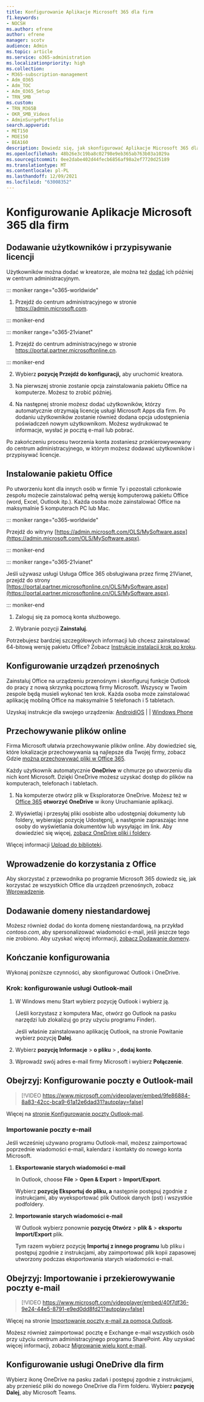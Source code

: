 ```yaml
---
title: Konfigurowanie Aplikacje Microsoft 365 dla firm
f1.keywords:
- NOCSH
ms.author: efrene
author: efrene
manager: scotv
audience: Admin
ms.topic: article
ms.service: o365-administration
ms.localizationpriority: high
ms.collection:
- M365-subscription-management
- Adm_O365
- Adm_TOC
- Adm_O365_Setup
- TRN_SMB
ms.custom:
- TRN_M365B
- OKR_SMB_Videos
- AdminSurgePortfolio
search.appverid:
- MET150
- MOE150
- BEA160
description: Dowiedz się, jak skonfigurować Aplikacje Microsoft 365 dla firm subskrypcji.
ms.openlocfilehash: 48b26e3c19ba8c02798e9eb365ab763b03a1029a
ms.sourcegitcommit: 0ee2dabe402d44fecb6856af98a2ef7720d25189
ms.translationtype: MT
ms.contentlocale: pl-PL
ms.lasthandoff: 12/09/2021
ms.locfileid: "63008352"
---
```

# <a name="set-up-microsoft-365-apps-for-business"></a>Konfigurowanie Aplikacje Microsoft 365 dla firm

## <a name="add-users-and-assign-licenses"></a>Dodawanie użytkowników i przypisywanie licencji

Użytkowników można dodać w kreatorze, ale można też [dodać](../add-users/add-users.md) ich później w centrum administracyjnym.

 ::: moniker range="o365-worldwide"

1. Przejdź do centrum administracyjnego w stronie <a href="https://go.microsoft.com/fwlink/p/?linkid=2024339" target="_blank">https://admin.microsoft.com</a>.

::: moniker-end

::: moniker range="o365-21vianet"

1. Przejdź do centrum administracyjnego w stronie <a href="https://go.microsoft.com/fwlink/p/?linkid=850627" target="_blank">https://portal.partner.microsoftonline.cn</a>.

::: moniker-end 

2. Wybierz **pozycję Przejdź do konfiguracji,** aby uruchomić kreatora.

3. Na pierwszej stronie zostanie opcja zainstalowania pakietu Office na komputerze. Możesz to zrobić później.

3. Na następnej stronie możesz dodać użytkowników, którzy automatycznie otrzymają licencję usługi Microsoft Apps dla firm. Po dodaniu użytkowników zostanie również dodana opcja udostępnienia poświadczeń nowym użytkownikom. Możesz wydrukować te informacje, wysłać je pocztą e-mail lub pobrać.

 Po zakończeniu procesu tworzenia konta zostaniesz przekierowywowany do centrum administracyjnego, w którym możesz dodawać użytkowników i przypisywać licencje. 

## <a name="install-office"></a>Instalowanie pakietu Office

Po utworzeniu kont dla innych osób w firmie Ty i pozostali członkowie zespołu możecie zainstalować pełną wersję komputerową pakietu Office (word, Excel, Outlook itp.). Każda osoba może zainstalować Office na maksymalnie 5 komputerach PC lub Mac.
  
::: moniker range="o365-worldwide"

Przejdź do witryny [https://admin.microsoft.com/OLS/MySoftware.aspx](https://admin.microsoft.com/OLS/MySoftware.aspx).

::: moniker-end

::: moniker range="o365-21vianet"

Jeśli używasz usługi Usługa Office 365 obsługiwana przez firmę 21Vianet, przejdź do strony [https://portal.partner.microsoftonline.cn/OLS/MySoftware.aspx](https://portal.partner.microsoftonline.cn/OLS/MySoftware.aspx).

::: moniker-end

1. Zaloguj się za pomocą konta służbowego.

2. Wybranie pozycji **Zainstaluj**.

Potrzebujesz bardziej szczegółowych informacji lub chcesz zainstalować 64-bitową wersję pakietu Office? Zobacz [Instrukcje instalacji krok po kroku](https://support.microsoft.com/office/4414eaaf-0478-48be-9c42-23adc4716658#BKMK_InstallSteps).
  
## <a name="set-up-mobile"></a>Konfigurowanie urządzeń przenośnych

Zainstaluj Office na urządzeniu przenośnym i skonfiguruj funkcje Outlook do pracy z nową skrzynką pocztową firmy Microsoft. Wszyscy w Twoim zespole będą musieli wykonać ten krok. Każda osoba może zainstalować aplikację mobilną Office na maksymalnie 5 telefonach i 5 tabletach.
  
Uzyskaj instrukcje dla swojego urządzenia: [AndroidiOS](https://support.microsoft.com/office/0402b37e-49c4-4419-a030-f34c2013041f) | [](https://support.microsoft.com/office/6ef2ebf2-fc2d-474a-be4a-5a801365c87f) |  [Windows Phone](https://support.microsoft.com/office/9bccc8b8-a321-4d0d-a45e-6e06a3438e43)
  
## <a name="store-files-online"></a>Przechowywanie plików online

Firma Microsoft ułatwia przechowywanie plików online. Aby dowiedzieć się, które lokalizacje przechowywania są najlepsze dla Twojej firmy, zobacz Gdzie [można przechowywać pliki w Office 365](https://support.microsoft.com/office/d18d21a0-1f9f-4f6c-ac45-d52afa0a4a2e).
  
Każdy użytkownik automatycznie **OneDrive** w chmurze po utworzeniu dla nich kont Microsoft. Dzięki OneDrive możesz uzyskać dostęp do plików na komputerach, telefonach i tabletach.
  
1. Na komputerze otwórz plik w Eksploratorze OneDrive. Możesz też w [Office 365](https://www.office.com) **otworzyć OneDrive** w ikony Uruchamianie aplikacji.

2. Wyświetlaj i przesyłaj pliki osobiste albo udostępniaj dokumenty lub foldery, wybierając pozycję Udostępnij, a następnie zapraszając inne osoby do wyświetlania dokumentów lub wysyłając im link. Aby dowiedzieć się więcej, [zobacz OneDrive pliki i foldery](https://support.microsoft.com/office/9fcc2f7d-de0c-4cec-93b0-a82024800c07#OS_Type=OneDrive_-_Business).
  
Więcej informacji [Upload do biblioteki](https://support.microsoft.com/office/da549fb1-1fcb-4167-87d0-4693e93cb7a0).
  
## <a name="get-started-using-office"></a>Wprowadzenie do korzystania z Office

Aby skorzystać z przewodnika po programie Microsoft 365 dowiedz się, jak korzystać ze wszystkich Office dla urządzeń przenośnych, zobacz [Wprowadzenie](../admin-overview/get-started-with-office-365.md).

## <a name="add-a-custom-domain"></a>Dodawanie domeny niestandardowej

Możesz również dodać do konta domenę niestandardową, na przykład *contoso.com*, aby spersonalizować wiadomości e-mail, jeśli jeszcze tego nie zrobiono. Aby uzyskać więcej informacji, [zobacz Dodawanie domeny](add-domain.md).

## <a name="finish-setting-up"></a>Kończanie konfigurowania

Wykonaj poniższe czynności, aby skonfigurować Outlook i OneDrive.

### <a name="step-set-up-outlook-for-email"></a>Krok: konfigurowanie usługi Outlook-mail

1. W Windows menu Start wybierz pozycję Outlook i wybierz ją.

    (Jeśli korzystasz z komputera Mac, otwórz go Outlook na pasku narzędzi lub zlokalizuj go przy użyciu programu Finder).

    Jeśli właśnie zainstalowano aplikację Outlook, na stronie Powitanie wybierz pozycję **Dalej**.

2. Wybierz **pozycję Informacje** \> **o pliku** \> **, dodaj konto**.

3. Wprowadź swój adres e-mail firmy Microsoft i wybierz **Połączenie**.

## <a name="watch-set-up-outlook-for-email"></a>Obejrzyj: Konfigurowanie poczty e Outlook-mail

> [!VIDEO https://www.microsoft.com/videoplayer/embed/9fe86884-8a83-42cc-bca9-61a12e6dad31?autoplay=false]
  
Więcej na [stronie Konfigurowanie poczty Outlook-mail](https://support.microsoft.com/office/f5bf0cd1-e1f3-4b0d-a022-ecab17efe86f).
  
### <a name="import-email"></a>Importowanie poczty e-mail

Jeśli wcześniej używano programu Outlook-mail, możesz zaimportować poprzednie wiadomości e-mail, kalendarz i kontakty do nowego konta Microsoft.
  
1. **Eksportowanie starych wiadomości e-mail**

    In Outlook, choose **File** \> **Open &amp; Export** \> **Import/Export**.

    Wybierz **pozycję Eksportuj do pliku, a** następnie postępuj zgodnie z instrukcjami, aby wyeksportować plik Outlook danych (pst) i wszystkie podfoldery.

2. **Importowanie starych wiadomości e-mail**

    W Outlook wybierz ponownie **pozycję Otwórz** \> **plik &amp;** \> **eksportu Import/Export** plik.

    Tym razem wybierz pozycję **Importuj z innego programu** lub pliku i postępuj zgodnie z instrukcjami, aby zaimportować plik kopii zapasowej utworzony podczas eksportowania starych wiadomości e-mail.

## <a name="watch-import-and-redirect-email"></a>Obejrzyj: Importowanie i przekierowywanie poczty e-mail

> [!VIDEO https://www.microsoft.com/videoplayer/embed/40f7df36-9e24-44e5-8791-e9ed0dd8fd21?autoplay=false]
  
Więcej na stronie [Importowanie poczty e-mail za pomocą Outlook](https://support.microsoft.com/office/6a3771d4-4c1d-4a25-92a6-0b8e476335de).

Możesz również zaimportować pocztę e Exchange e-mail wszystkich osób przy użyciu centrum administracyjnego programu SharePoint. Aby uzyskać więcej informacji, zobacz [Migrowanie wielu kont e-mail](/Exchange/mailbox-migration/mailbox-migration).

## <a name="set-up-onedrive-for-business"></a>Konfigurowanie usługi OneDrive dla firm

Wybierz ikonę OneDrive na pasku zadań i postępuj zgodnie z instrukcjami, aby przenieść pliki do nowego OneDrive dla Firm folderu. Wybierz **pozycję Dalej**, aby Microsoft Teams.

